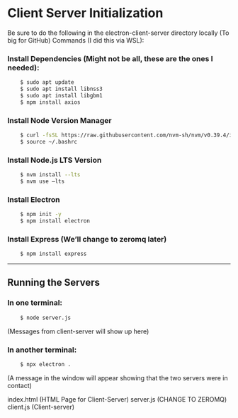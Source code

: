 # Client Server Initialization

Be sure to do the following in the electron-client-server directory locally (To big for GitHub)
Commands (I did this via WSL):

### Install Dependencies (Might not be all, these are the ones I needed):
```bash
    $ sudo apt update
    $ sudo apt install libnss3
    $ sudo apt install libgbm1
    $ npm install axios
```

### Install Node Version Manager
```bash
    $ curl -fsSL https://raw.githubusercontent.com/nvm-sh/nvm/v0.39.4/install.sh | bash
    $ source ~/.bashrc
```

### Install Node.js LTS Version
```bash
    $ nvm install --lts
    $ nvm use –lts
```

### Install Electron
```bash
    $ npm init -y
    $ npm install electron
```

### Install Express (We’ll change to zeromq later)
```bash
    $ npm install express
```

---

## Running the Servers

### In one terminal:
```bash
	$ node server.js
``` 
(Messages from client-server will show up here)

### In another terminal:
```bash
	$ npx electron .
``` 
(A message in the window will appear showing that the two servers were in contact)

index.html (HTML Page for Client-Server)
server.js (CHANGE TO ZEROMQ)
client.js (Client-server)